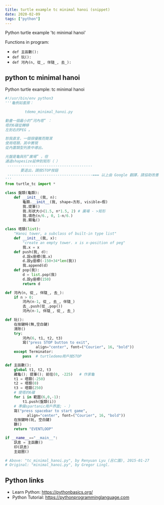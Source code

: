 ```yaml
---
title: turtle example tc minimal hanoi (snippet)
date: 2020-02-09
tags: ["python"]
---
```

Python turtle example 'tc minimal hanoi'

Functions in program: 
* `def 主函數():`
* `def 玩():`
* `def 河內(n, 從_, 伴隨_, 去_):`

## python tc minimal hanoi

Python turtle example: tc minimal hanoi

```python
#!/usr/bin/env python3
'''龜例如套房：

         tdemo_minimal_hanoi.py

動畫一個最小的“河內塔” ：
塔的6碟從轉移
左到右的PEG 。

恕我直言，一個很優雅而簡潔
使用塔類，其中實現
從內置類型列表中導出。

光盤是龜與形“廣場” ，但
通過shapesize延伸到矩形（ ）
 ---------------------------------------
       要退出，請按STOP按鈕
 ---------------------------------------=== 以上由 Google 翻譯，請協助改善 ===
'''
from turtle_tc import *

class 盤類(龜類):
    def __init__(我, n):
        龜類.__init__(我, shape=方形, visible=假)
        我.提筆()
        我.形狀大小(1.5, n*1.5, 2) # 廣場 - >矩形
        我.填色(n/6., 0, 1-n/6.)
        我.顯龜()

class 塔類(list):
    "Hanoi tower, a subclass of built-in type list"
    def __init__(我, x):
        "create an empty tower. x is x-position of peg"
        我.x = x
    def push(我, d):
        d.設x座標(我.x)
        d.設y座標(-150+34*len(我))
        我.append(d)
    def pop(我):
        d = list.pop(我)
        d.設y座標(150)
        return d

def 河內(n, 從_, 伴隨_, 去_):
    if n > 0:
        河內(n-1, 從_, 去_, 伴隨_)
        去_.push(從_.pop())
        河內(n-1, 伴隨_, 從_, 去_)

def 玩():
    在按鍵時(無,空白鍵)
    清除()
    try:
        河內(6, t1, t2, t3)
        寫("press STOP button to exit",
              align="center", font=("Courier", 16, "bold"))
    except Terminator:
        pass  # turtledemo用戶按STOP

def 主函數():
    global t1, t2, t3
    藏龜(); 提筆(); 前往(0, -225)   # 作家龜
    t1 = 塔類(-250)
    t2 = 塔類(0)
    t3 = 塔類(250)
    # 使塔的6碟
    for i in 範圍(6,0,-1):
        t1.push(盤類(i))
    # 準備spartanic用戶界面; - ）
    寫("press spacebar to start game",
          align="center", font=("Courier", 16, "bold"))
    在按鍵時(玩, 空白鍵)
    聽()
    return "EVENTLOOP"

if __name__=="__main__":
    訊息 = 主函數()
    印(訊息)
    主迴圈()

# Above: "tc_minimal_hanoi.py", by Renyuan Lyu (呂仁園), 2015-01-27
# Original: "minimal_hanoi.py", by Gregor Lingl. 


```

## Python links

- Learn Python: https://pythonbasics.org/
- Python Tutorial: https://pythonprogramminglanguage.com
